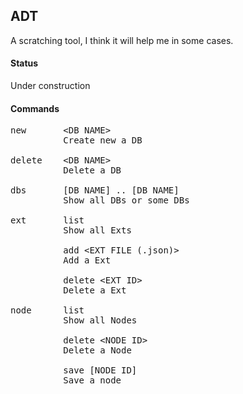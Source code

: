 ## ADT
A scratching tool, I think it will help me in some cases.

#### Status
Under construction

#### Commands
<pre>
new       &lt;DB NAME&gt;
          Create new a DB

delete    &lt;DB NAME&gt;
          Delete a DB

dbs       [DB NAME] .. [DB NAME]
          Show all DBs or some DBs

ext       list
          Show all Exts

          add &lt;EXT FILE (.json)&gt;
          Add a Ext

          delete &lt;EXT ID&gt;
          Delete a Ext

node      list
          Show all Nodes

          delete &lt;NODE ID&gt;
          Delete a Node

          save [NODE ID]
          Save a node
</pre>

